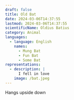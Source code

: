 ```yaml
---
draft: false
title: Old Bat
date: 2024-03-06T14:37:55
lastmod: 2024-03-06T14:37:55
scientificName: Oldius Batius
category: Animal
languages:
  - language: English
    names:
      - Mung Bat
      - Fun Bat
      - Some Bat
representations:
  - description: |
      I fell in love
    image: /bat.jpeg
---
```

Hangs upside down
